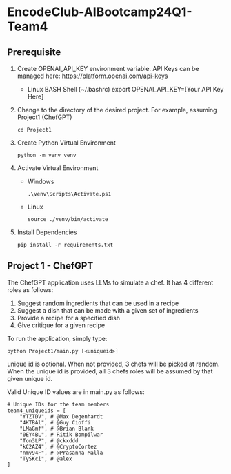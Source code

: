 # EncodeClub-AIBootcamp24Q1-Team4

## Prerequisite

1. Create OPENAI_API_KEY environment variable.  API Keys can be managed here: https://platform.openai.com/api-keys
   * Linux BASH Shell (~/.bashrc)
     export OPENAI_API_KEY=[Your API Key Here]

3. Change to the directory of the desired project.  For example, assuming Project1 (ChefGPT)
   ```
   cd Project1
   ```
4. Create Python Virtual Environment
   ```
   python -m venv venv
   ```
5. Activate Virtual Environment
   * Windows
     ```
     .\venv\Scripts\Activate.ps1
     ```
   * Linux
     ```
     source ./venv/bin/activate
     ```
6. Install Dependencies
   ```
   pip install -r requirements.txt
   ```


## Project 1 - ChefGPT

The ChefGPT application uses LLMs to simulate a chef.  It has 4 different roles as follows:
1. Suggest random ingredients that can be used in a recipe
2. Suggest a dish that can be made with a given set of ingredients
3. Provide a recipe for a specified dish
4. Give critique for a given recipe

To run the application, simply type:
```
python Project1/main.py [<uniqueid>]
```
unique id is optional.  When not provided, 3 chefs will be picked at random.  When the unique id is provided, all 3 chefs roles will be assumed by that given unique id.

Valid Unique ID values are in main.py as follows:
```
# Unique IDs for the team members
team4_uniqueids = [
    "YTZTDV", # @Max Degenhardt 
    "4KTBAl", # @Guy Cioffi 
    "LMaGmf", # @Brian Blank 
    "0EY4BL", # Ritik Bompilwar
    "Ton3LP", # @ckxddd 
    "kC2AZ4", # @CryptoCortez 
    "nmv94F", # @Prasanna Malla 
    "TySKci", # @alex 
]
```

